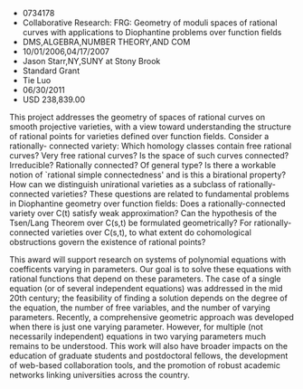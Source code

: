 
* 0734178
* Collaborative Research: FRG: Geometry of moduli spaces of rational curves with applications to Diophantine problems over function fields
* DMS,ALGEBRA,NUMBER THEORY,AND COM
* 10/01/2006,04/17/2007
* Jason Starr,NY,SUNY at Stony Brook
* Standard Grant
* Tie Luo
* 06/30/2011
* USD 238,839.00

This project addresses the geometry of spaces of rational curves on smooth
projective varieties, with a view toward understanding the structure of rational
points for varieties defined over function fields. Consider a rationally-
connected variety: Which homology classes contain free rational curves? Very
free rational curves? Is the space of such curves connected? Irreducible?
Rationally connected? Of general type? Is there a workable notion of `rational
simple connectedness' and is this a birational property? How can we distinguish
unirational varieties as a subclass of rationally-connected varieties? These
questions are related to fundamental problems in Diophantine geometry over
function fields: Does a rationally-connected variety over C(t) satisfy weak
approximation? Can the hypothesis of the Tsen/Lang Theorem over C(s,t) be
formulated geometrically? For rationally-connected varieties over C(s,t), to
what extent do cohomological obstructions govern the existence of rational
points?

This award will support research on systems of polynomial equations with
coefficents varying in parameters. Our goal is to solve these equations with
rational functions that depend on these parameters. The case of a single
equation (or of several independent equations) was addressed in the mid 20th
century; the feasibility of finding a solution depends on the degree of the
equation, the number of free variables, and the number of varying parameters.
Recently, a comprehensive geometric approach was developed when there is just
one varying parameter. However, for multiple (not necessarily independent)
equations in two varying parameters much remains to be understood. This work
will also have broader impacts on the education of graduate students and
postdoctoral fellows, the development of web-based collaboration tools, and the
promotion of robust academic networks linking universities across the country.
